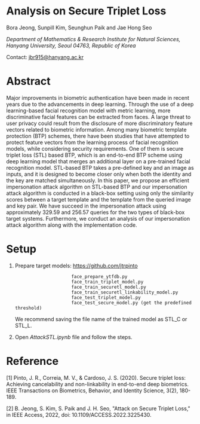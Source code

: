 # Analysis on Secure Triplet Loss

Bora Jeong, Sunpill Kim, Seunghun Paik and Jae Hong Seo

*Department of Mathematics & Research Institute for Natural Sciences, Hanyang University, Seoul 04763, Republic of Korea*

Contact: jbr915@hanyang.ac.kr





# Abstract

Major improvements in biometric authentication have been made in recent years due to the advancements in deep learning. Through the use of a deep learning-based facial recognition model with metric learning, more discriminative facial features can be extracted from faces. A large threat to user privacy could result from the disclosure of more discriminatory feature vectors related to biometric information. Among many biometric template protection (BTP) schemes, there have been studies that have attempted to protect feature vectors from the learning process of facial recognition models, while considering security requirements. One of them is secure triplet loss (STL) based BTP, which is an end-to-end BTP scheme using deep learning model that merges an additional layer on a pre-trained facial recognition model. STL-based BTP takes a pre-defined key and an image as inputs, and it is designed to become closer only when both the identity and the key are matched simultaneously. In this paper, we propose an efficient impersonation attack algorithm on STL-based BTP and our impersonation attack algorithm is conducted in a black-box setting using only the similarity scores between a target template and the template from the queried image and key pair. We have succeed in the impersonation attack using approximately 329.59 and 256.57 queries for the two types of black-box target systems. Furthermore, we conduct an analysis of our impersonation attack algorithm along with the implementation code.





# Setup

1. Prepare target models: https://github.com/jtrpinto

                            face_prepare_ytfdb.py
                            face_train_triplet_model.py
                            face_train_securetl_model.py
                            face_train_securetl_linkability_model.py
                            face_test_triplet_model.py
                            face_test_secure_model.py (get the predefined threshold)
   We recommend saving the file name of the trained model as STL_C or STL_L.                  

2. Open *AttackSTL.ipynb* file and follow the steps.





# Reference

[1] Pinto, J. R., Correia, M. V., & Cardoso, J. S. (2020). Secure triplet loss: Achieving cancelability and non-linkability in end-to-end deep biometrics. IEEE Transactions on Biometrics, Behavior, and Identity Science, 3(2), 180-189.

[2] B. Jeong, S. Kim, S. Paik and J. H. Seo, "Attack on Secure Triplet Loss," in IEEE Access, 2022, doi: 10.1109/ACCESS.2022.3225430.
